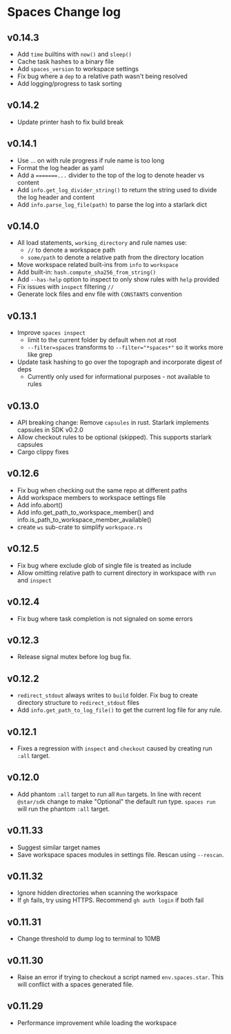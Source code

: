 # Spaces Change log

## v0.14.3

- Add `time` builtins with `now()` and `sleep()`
- Cache task hashes to a binary file
- Add `spaces_version` to workspace settings
- Fix bug where a `dep` to a relative path wasn't being resolved
- Add logging/progress to task sorting

## v0.14.2

- Update printer hash to fix build break

## v0.14.1

- Use ... on with rule progress if rule name is too long
- Format the log header as yaml
- Add a `=======...` divider to the top of the log to denote header vs content
- Add `info.get_log_divider_string()` to return the string used to divide the log header and content
- Add `info.parse_log_file(path)` to parse the log into a starlark dict

## v0.14.0

- All load statements, `working_directory` and rule names use:
  - `//` to denote a workspace path
  - `some/path` to denote a relative path from the directory location
- Move workspace related built-ins from `info` to `workspace`
- Add built-in: `hash.compute_sha256_from_string()`
- Add `--has-help` option to inspect to only show rules with `help` provided
- Fix issues with `inspect` filtering `//`
- Generate lock files and env file with `CONSTANTS` convention

## v0.13.1

- Improve `spaces inspect`
  - limit to the current folder by default when not at root
  - `--filter=spaces` transforms to `--filter="*spaces*"` so it works more like grep
- Update task hashing to go over the topograph and incorporate digest of deps
  - Currently only used for informational purposes - not available to rules

## v0.13.0

- API breaking change: Remove `capsules` in rust. Starlark implements capsules in SDK v0.2.0
- Allow checkout rules to be optional (skipped). This supports starlark capsules
- Cargo clippy fixes

## v0.12.6

- Fix bug when checking out the same repo at different paths
- Add workspace members to workspace settings file
- Add info.abort() 
- Add info.get_path_to_workspace_member() and info.is_path_to_workspace_member_available()
- create `ws` sub-crate to simplify `workspace.rs`

## v0.12.5

- Fix bug where exclude glob of single file is treated as include
- Allow omitting relative path to current directory in workspace with `run` and `inspect`

## v0.12.4

- Fix bug where task completion is not signaled on some errors

## v0.12.3

- Release signal mutex before log bug fix.

## v0.12.2

- `redirect_stdout` always writes to `build` folder. Fix bug to create directory structure to `redirect_stdout` files
- Add `info.get_path_to_log_file()` to get the current log file for any rule.

## v0.12.1

- Fixes a regression with `inspect` and `checkout` caused by creating run `:all` target.

## v0.12.0

- Add phantom `:all` target to run all `Run` targets. In line with recent `@star/sdk` change to make "Optional" the default run type. `spaces run` will run the phantom `:all` target.

## v0.11.33

- Suggest similar target names
- Save workspace spaces modules in settings file. Rescan using `--rescan`.

## v0.11.32

- Ignore hidden directories when scanning the workspace
- If `gh` fails, try using HTTPS. Recommend `gh auth login` if both fail

## v0.11.31

- Change threshold to dump log to terminal to 10MB

## v0.11.30

- Raise an error if trying to checkout a script named `env.spaces.star`. This will conflict with a spaces generated file.

## v0.11.29

- Performance improvement while loading the workspace